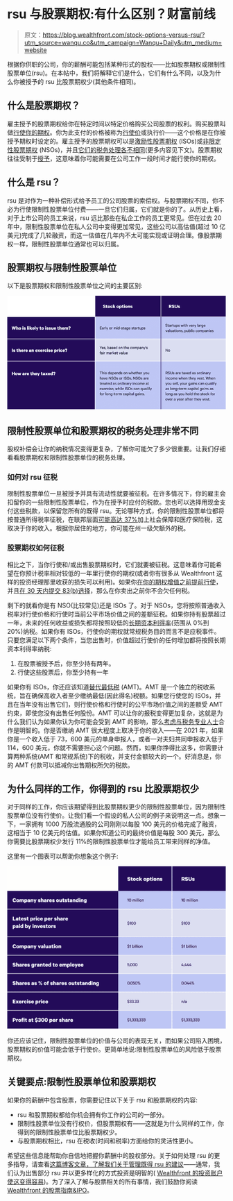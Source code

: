 # rsu 与股票期权:有什么区别？财富前线

> 原文：<https://blog.wealthfront.com/stock-options-versus-rsu/?utm_source=wanqu.co&utm_campaign=Wanqu+Daily&utm_medium=website>

根据你供职的公司，你的薪酬可能包括某种形式的股权——比如股票期权或限制性股票单位(rsu)。在本帖中，我们将解释它们是什么，它们有什么不同，以及为什么你被授予的 rsu 比股票期权少(其他条件相同)。

## 什么是股票期权？

雇主授予的股票期权给你在特定时间以特定价格购买公司股票的权利。购买股票叫做[行使你的期权](https://www.wealthfront.com/blog/equity-ipo-guide/exercising-stock-options/)。你为此支付的价格被称为[行使价](https://www.investopedia.com/terms/e/exerciseprice.asp)或执行价——这个价格是在你被授予期权时设定的。雇主授予的股票期权可以是[激励性股票期权](https://www.investopedia.com/terms/i/iso.asp) (ISOs)或[非限定性股票期权](https://www.investopedia.com/terms/n/nso.asp) (NSOs)，并且[它们的税务处理各不相同](https://www.wealthfront.com/blog/employer-granted-stock-options-and-your-taxes/)(更多内容见下文)。股票期权往往受制于[授予](https://www.investopedia.com/terms/v/vesting.asp)，这意味着你可能需要在公司工作一段时间才能行使你的期权。

## 什么是 rsu？

rsu 是对作为一种补偿形式给予员工的公司股票的索偿权。与股票期权不同，你不必为行使限制性股票单位付费——一旦它们归属，它们就是你的了。从历史上看，对于上市公司的员工来说，rsu 远比那些在私企工作的员工更常见。但在过去 20 年中，限制性股票单位在私人公司中变得更加常见，这些公司以高估值(超过 10 亿美元)完成了几轮融资，而这一估值在几年内不太可能实现或证明合理。像股票期权一样，限制性股票单位通常也可以归属。

## 股票期权与限制性股票单位

以下是股票期权和限制性股票单位之间的主要区别:

![](img/07f18b9219f8e920f775ec9a38bcd474.png)

## 限制性股票单位和股票期权的税务处理非常不同

股权补偿会让你的纳税情况变得更复杂，了解你可能欠了多少很重要。让我们仔细看看股票期权和限制性股票单位的税务处理。

### 如何对 rsu 征税

限制性股票单位一旦被授予并具有流动性就要被征税。在许多情况下，你的雇主会扣留你的一些限制性股票单位，作为在授予时应付的税款。您也可以选择用现金支付这些税款，以保留您所有的既得 rsu。无论哪种方式，你的限制性股票单位都将按普通所得税率征税，在联邦层面[可能高达 37%](https://www.irs.gov/newsroom/irs-provides-tax-inflation-adjustments-for-tax-year-2021)加上社会保障和医疗保险税，这取决于你的收入。根据你居住的地方，你可能在州一级欠额外的税。

### 股票期权如何征税

相比之下，当你行使和/或出售股票期权时，它们就要被征税。这意味着你可能希望在你预计税率相对较低的一年里行使你的期权(或者你有很多从 Wealthfront 这样的投资经理那里收获的损失可以利用)。如果你[在你的期权增值之前提前行使](https://www.investopedia.com/terms/e/earlyexercise.asp)，并且[在 30 天内提交 83(b)选择](https://www.wealthfront.com/blog/always-file-your-83b/)，那么在你卖出之前你不会欠任何税。

剩下的就看你是有 NSO(比较常见)还是 ISOs 了。对于 NSOs，您将按照普通收入税率对行使价格和行使时当前公平市场价值之间的差额征税。如果你持有股票超过一年，未来的任何收益或损失都将按照较低的[长期资本利得率](https://www.investopedia.com/articles/personal-finance/101515/comparing-longterm-vs-shortterm-capital-gain-tax-rates.asp)(范围从 0%到 20%)纳税。如果你有 ISOs，行使你的期权就常规税务目的而言不是应税事件。只要您满足以下两个条件，当您出售时，价值超过行使价的任何增加都将按照长期资本利得率纳税:

1.  在股票被授予后，你至少持有两年。
2.  行使这些股票后，你至少持有一年

如果你有 ISOs，你还应该知道[替代最低税](https://www.investopedia.com/terms/a/alternativeminimumtax.asp) (AMT)。AMT 是一个独立的税收系统，旨在确保高收入者至少缴纳最低(因此得名)税额。如果您行使您的 ISOs，并且在当年没有出售它们，则行使价格和行使时的公平市场价值之间的差额受 AMT 约束，即使您没有出售任何股份。AMT 可以让你的报税变得更加复杂，这就是为什么我们认为如果你认为你可能会受到 AMT 的影响，那么[考虑与税务专业人士](https://www.wealthfront.com/blog/9-instances-in-which-to-hire-a-tax-accountant/)合作是明智的。你是否缴纳 AMT 很大程度上取决于你的收入——在 2021 年，如果你是一个收入低于 73，600 美元的单身申报人，或者一对夫妇共同申报收入低于 114，600 美元，你就不需要担心这个问题。然而，如果你挣得比这多，你需要计算两种系统(AMT 和常规系统)下的税收，并支付金额较大的一个。好消息是，你的 AMT 付款可以抵减你出售期权所欠的税款。

## 为什么同样的工作，你得到的 rsu 比股票期权少

对于同样的工作，你应该期望得到比股票期权更少的限制性股票单位，因为限制性股票单位没有行使价。让我们看一个假设的私人公司的例子来说明这一点。想象一下，一家拥有 1000 万股流通股的公司刚刚以每股 100 美元的价格完成了融资，这相当于 10 亿美元的估值。如果你知道公司的最终价值是每股 300 美元，那么你需要比股票期权少发行 11%的限制性股票单位才能给员工带来同样的净值。

这里有一个图表可以帮助你想象这个例子:

![](img/2d198b17fed8d4f202ed3f7e0d770179.png)

你还应该记住，限制性股票单位的价值与公司的表现无关，而如果公司陷入困境，股票期权的价值可能会低于行使价。更简单地说:限制性股票单位的风险低于股票期权。

## 关键要点:限制性股票单位和股票期权

如果你的薪酬中包含股票，你需要记住以下关于 rsu 和股票期权的内容:

*   rsu 和股票期权都给你机会拥有你工作的公司的一部分。
*   限制性股票单位没有行权价，但股票期权有——这就是为什么同样的工作，你得到的限制性股票单位比股票期权少。
*   与股票期权相比，rsu 在税收(时间和税率)方面给你的灵活性更小。

希望这些信息能帮助你自信地把握你薪酬中的股权部分。关于如何处理 rsu 的更多指导，请查看[这篇博客文章，了解我们关于管理既得 rsu 的建议](https://www.wealthfront.com/blog/manage-vested-rsus/)——通常，我们认为出售部分 rsu 并以更多样化的方式投资是明智的( [Wealthfront 的投资账户使这变得容易](https://wealthfront.com/investing))。为了深入了解与股票相关的所有事情，我们鼓励你阅读 [Wealthfront 的股票指南&IPO](https://www.wealthfront.com/blog/stock-options-versus-rsu/)。